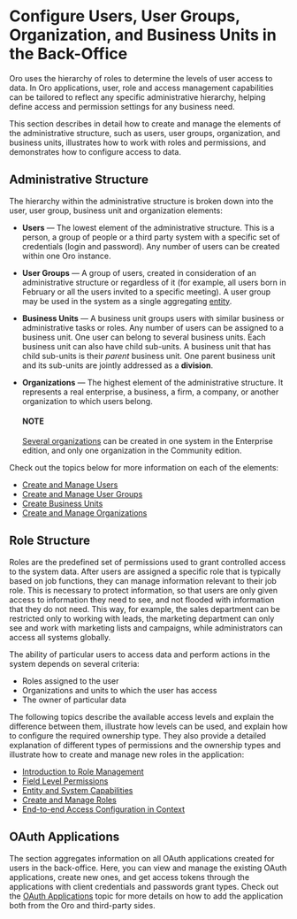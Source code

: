 <a id="user-guide-user-management"></a>

<a id="user-guide-user-management-permissions-roles-acl"></a>

# Configure Users, User Groups, Organization, and Business Units in the Back-Office

Oro uses the hierarchy of roles to determine the levels of user access to data. In Oro applications, user, role and access management capabilities can be tailored to reflect any specific administrative hierarchy, helping define access and permission settings for any business need.

This section describes in detail how to create and manage the elements of the administrative structure, such as users, user groups, organization, and business units, illustrates how to work with roles and permissions, and demonstrates how to configure access to data.

## Administrative Structure

The hierarchy within the administrative structure is broken down into the user, user group, business unit and organization elements:

* **Users** — The lowest element of the administrative structure. This is a person, a group of people or a third party system with a specific set of credentials (login and password). Any number of users can be created within one Oro instance.
* **User Groups** — A group of users, created in consideration of an administrative structure or regardless of it (for example, all users born in February or all the users invited to a specific meeting). A user group may be used in the system as a single aggregating [entity](../entities/index.md#entities-management).
* **Business Units** — A business unit groups users with similar business or administrative tasks or roles. Any number of users can be assigned to a business unit. One user can belong to several business units. Each business unit can also have child sub-units. A business unit that has child sub-units is their *parent* business unit. One parent business unit and its sub-units are jointly addressed as a **division**.
* **Organizations** — The highest element of the administrative structure. It represents a real enterprise, a business, a firm, a company, or another organization to which users belong.

  #### NOTE
  [Several organizations](organizations/index.md#user-ee-multi-org) can be created in one system in the Enterprise edition, and only one organization in the Community edition.

Check out the topics below for more information on each of the elements:

* [Create and Manage Users](users/index.md#doc-user-management-users-actions)
* [Create and Manage User Groups](groups/index.md#user-management-groups)
* [Create Business Units](business-units/index.md#user-management-bu)
* [Create and Manage Organizations](organizations/index.md#user-management-organizations)

## Role Structure

Roles are the predefined set of permissions used to grant controlled access to the system data. After users are assigned a specific role that is typically based on job functions, they can manage information relevant to their job role. This is necessary to protect information, so that users are only given access to information they need to see, and not flooded with information that they do not need. This way, for example, the sales department can be restricted only to working with leads, the marketing department can only see and work with marketing lists and campaigns, while administrators can access all systems globally.

The ability of particular users to access data and perform actions in the system depends on several criteria:

* Roles assigned to the user
* Organizations and units to which the user has access
* The owner of particular data

The following topics describe the available access levels and explain the difference between them, illustrate how levels can be used, and explain how to configure the required ownership type. They also provide a detailed explanation of different types of permissions and the ownership types and illustrate how to create and manage new roles in the application:

* [Introduction to Role Management](roles/index.md#user-guide-user-management-permissions-roles)
* [Field Level Permissions](roles/field-level-acl.md#user-guide-user-management-permissions-roles-field-level-acl)
* [Entity and System Capabilities](roles/admin-capabilities.md#admin-capabilities)
* [Create and Manage Roles](roles/create-manage-roles.md#user-guide-user-management-permissions-roles-actions)
* [End-to-end Access Configuration in Context](roles/access-in-context.md#user-guide-user-management-permissions-roles-examples)

## OAuth Applications

The section aggregates information on all OAuth applications created for users in the back-office. Here, you can view and manage the existing OAuth applications, create new ones, and get access tokens through the applications with client credentials and passwords grant types. Check out the [OAuth Applications](oauth-app.md#oauth-applications) topic for more details on how to add the application both from the Oro and third-party sides.

<!-- fa-bars = fa-navicon -->
<!-- Ic Tiles is used as Set As Default in saved views, and as tiles in display layout options -->
<!-- IcPencil refers to Rename in Commerce and Inline Editing in CRM -->
<!-- Check mark in the square. -->
<!-- SortDesc is also used as drop-down arrow -->

